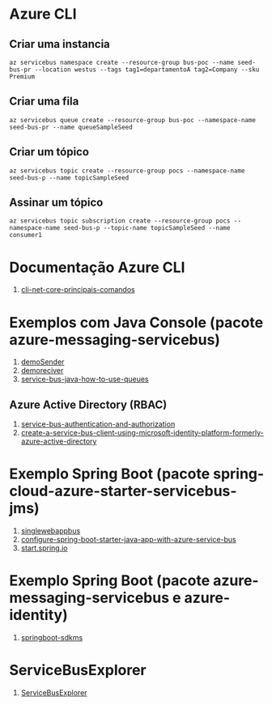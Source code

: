 # Azure CLI

## Criar uma instancia
```
az servicebus namespace create --resource-group bus-poc --name seed-bus-pr --location westus --tags tag1=departamentoA tag2=Company --sku Premium
```

## Criar uma fila
```
az servicebus queue create --resource-group bus-poc --namespace-name seed-bus-pr --name queueSampleSeed 
```

## Criar um tópico

```
az servicebus topic create --resource-group pocs --namespace-name seed-bus-p --name topicSampleSeed 
```

## Assinar um tópico
```
az servicebus topic subscription create --resource-group pocs --namespace-name seed-bus-p --topic-name topicSampleSeed --name consumer1
```


# Documentação Azure CLI

1. [cli-net-core-principais-comandos](https://wilsonsantosnet.medium.com/cli-net-core-principais-comandos-d728b0e16634)

# Exemplos com Java Console (pacote azure-messaging-servicebus)

1. [demoSender](https://github.com/wilsonsantosnet/java-demo-bus/tree/main/demoSender)
1. [demoreciver](https://github.com/wilsonsantosnet/java-demo-bus/tree/main/demoreciver)
1. [service-bus-java-how-to-use-queues](https://docs.microsoft.com/en-us/azure/service-bus-messaging/service-bus-java-how-to-use-queues)

## Azure Active Directory (RBAC)

1. [service-bus-authentication-and-authorization](https://docs.microsoft.com/en-us/azure/service-bus-messaging/service-bus-authentication-and-authorization)
1. [create-a-service-bus-client-using-microsoft-identity-platform-formerly-azure-active-directory](https://docs.microsoft.com/en-us/java/api/overview/azure/messaging-servicebus-readme?view=azure-java-stable#create-a-service-bus-client-using-microsoft-identity-platform-formerly-azure-active-directory)


# Exemplo Spring Boot (pacote spring-cloud-azure-starter-servicebus-jms)

1. [singlewebappbus](https://github.com/wilsonsantosnet/java-demo-bus/tree/main/springboot/singlewebappbus)
1. [configure-spring-boot-starter-java-app-with-azure-service-bus](https://docs.microsoft.com/en-us/azure/developer/java/spring-framework/configure-spring-boot-starter-java-app-with-azure-service-bus)
1. [start.spring.io](https://start.spring.io)


# Exemplo Spring Boot (pacote azure-messaging-servicebus e azure-identity)

1. [springboot-sdkms](https://github.com/wilsonsantosnet/java-demo-bus/tree/main/springboot-sdkms)

# ServiceBusExplorer

1. [ServiceBusExplorer](https://github.com/paolosalvatori/ServiceBusExplorer)


